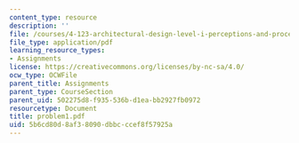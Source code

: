 ```yaml
---
content_type: resource
description: ''
file: /courses/4-123-architectural-design-level-i-perceptions-and-processes-fall-2003/5b6cd80d8af38090dbbcccef8f57925a_problem1.pdf
file_type: application/pdf
learning_resource_types:
- Assignments
license: https://creativecommons.org/licenses/by-nc-sa/4.0/
ocw_type: OCWFile
parent_title: Assignments
parent_type: CourseSection
parent_uid: 502275d8-f935-536b-d1ea-bb2927fb0972
resourcetype: Document
title: problem1.pdf
uid: 5b6cd80d-8af3-8090-dbbc-ccef8f57925a
---
```

